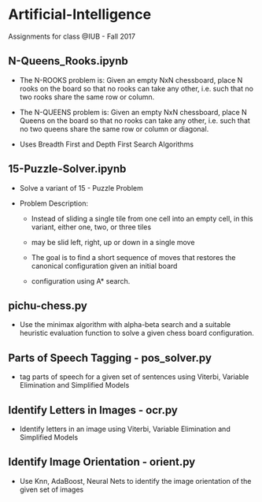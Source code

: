 # Artificial-Intelligence

Assignments for class @IUB - Fall 2017

## N-Queens_Rooks.ipynb

* The N-ROOKS problem is: Given an empty NxN chessboard, place N rooks on the board so that no rooks can take any other, i.e. such that no two rooks share the same row or column.

* The N-QUEENS problem is: Given an empty NxN chessboard, place N Queens on the board so that no rooks can take any other, i.e. such that no two queens share the same row or column or diagonal.

* Uses Breadth First and Depth First Search Algorithms

## 15-Puzzle-Solver.ipynb

* Solve a variant of 15 - Puzzle Problem

 * Problem Description:
   * Instead of sliding a single tile from one cell into an empty cell, in this variant, either one, two, or three tiles  
   * may be slid left, right, up or down in a single move
 
   * The goal is to find a short sequence of moves that restores the canonical configuration given an initial board 
   * configuration using A* search.

## pichu-chess.py

* Use the minimax algorithm with alpha-beta search and a suitable heuristic evaluation function to solve a given chess board configuration.

## Parts of Speech Tagging - pos_solver.py

* tag parts of speech for a given set of sentences using Viterbi, Variable Elimination and Simplified Models

## Identify Letters in Images - ocr.py

* Identify letters in an image using Viterbi, Variable Elimination and Simplified Models

## Identify Image Orientation - orient.py

* Use Knn, AdaBoost, Neural Nets to identify the image orientation of the given set of images
